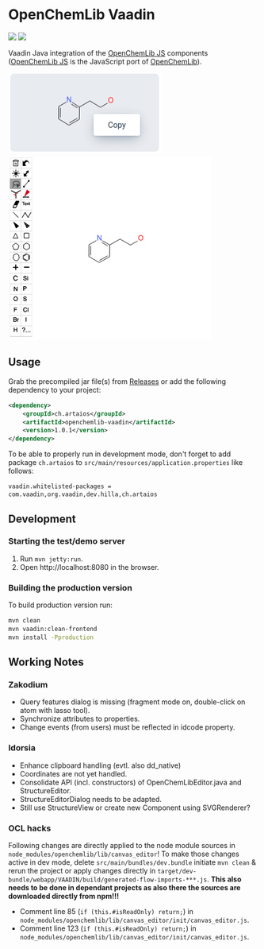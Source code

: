 # OpenChemLib Vaadin 
[![](https://github.com/artaius/openchemlib-vaadin/actions/workflows/maven.yml/badge.svg?branch=release)](https://github.com/artaius/openchemlib-vaadin/actions)
[![](https://img.shields.io/nexus/r/ch.artaios/openchemlib-vaadin?server=https%3A%2F%2Fs01.oss.sonatype.org)](https://central.sonatype.com/artifact/ch.artaios/openchemlib-vaadin)

Vaadin Java integration of the [OpenChemLib JS](https://github.com/cheminfo/openchemlib-js) components ([OpenChemLib JS](https://github.com/cheminfo/openchemlib-js) is the JavaScript port of [OpenChemLib](https://github.com/Actelion/openchemlib)).

![StructureView](resources/view.png "StructureView")
![StructureView](resources/editor.png "StructureEditor")

## Usage
Grab the precompiled jar file(s) from [Releases](https://github.com/artaius/openchemlib-vaadin/releases/latest) or
add the following dependency to your project:
```xml
<dependency>
    <groupId>ch.artaios</groupId>
    <artifactId>openchemlib-vaadin</artifactId>
    <version>1.0.1</version>
</dependency>
```

To be able to properly run in development mode, don't forget to add package ```ch.artaios``` to ```src/main/resources/application.properties``` like follows:
```properties
vaadin.whitelisted-packages = com.vaadin,org.vaadin,dev.hilla,ch.artaios
```

## Development
### Starting the test/demo server
1. Run `mvn jetty:run`.
2. Open http://localhost:8080 in the browser.

### Building the production version 
To build production version run:
```bash
mvn clean
mvn vaadin:clean-frontend
mvn install -Pproduction
```


## Working Notes
### Zakodium
- Query features dialog is missing (fragment mode on, double-click on atom with lasso tool).
- Synchronize attributes to properties.
- Change events (from users) must be reflected in idcode property.

### Idorsia
- Enhance clipboard handling (evtl. also dd_native)
- Coordinates are not yet handled.
- Consolidate API (incl. constructors) of OpenChemLibEditor.java and StructureEditor.
- StructureEditorDialog needs to be adapted.
- Still use StructureView or create new Component using SVGRenderer?

### OCL hacks
Following changes are directly applied to the node module sources in ```node_modules/openchemlib/lib/canvas_editor```!
To make those changes active in dev mode, delete ```src/main/bundles/dev.bundle``` initiate ```mvn clean``` & rerun the project or apply changes directly in ```target/dev-bundle/webapp/VAADIN/build/generated-flow-imports-***.js```.
**This also needs to be done in dependant projects as also there the sources are downloaded directly from npm!!!**

- Comment line 85 (```if (this.#isReadOnly) return;```) in ```node_modules/openchemlib/lib/canvas_editor/init/canvas_editor.js```. 
- Comment line 123 (```if (this.#isReadOnly) return;```) in ```node_modules/openchemlib/lib/canvas_editor/init/canvas_editor.js```. 

